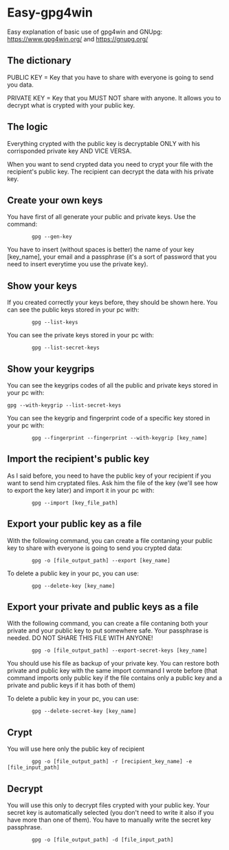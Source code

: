 # Easy-gpg4win
Easy explanation of basic use of gpg4win and GNUpg: https://www.gpg4win.org/ and https://gnupg.org/

## The dictionary
PUBLIC KEY = Key that you have to share with everyone is going to send you data.

PRIVATE KEY = Key that you MUST NOT share with anyone. It allows you to decrypt what is crypted with your public key.

## The logic
Everything crypted with the public key is decryptable ONLY with his corrisponded private key AND VICE VERSA.

When you want to send crypted data you need to crypt your file with the recipient's public key.
The recipient can decrypt the data with his private key.

## Create your own keys
You have first of all generate your public and private keys. 
Use the command:

            gpg --gen-key
            
You have to insert (without spaces is better) the name of your key [key_name], your email and a passphrase (it's a sort of password that you need to insert everytime you use the private key).

## Show your keys
      
If you created correctly your keys before, they should be shown here.
You can see the public keys stored in your pc with:
            
            gpg --list-keys
                
You can see the private keys stored in your pc with:
            
            gpg --list-secret-keys
               
## Show your keygrips

You can see the keygrips codes of all the public and private keys stored in your pc with:

	gpg --with-keygrip --list-secret-keys
	
You can see the keygrip and fingerprint code of a specific key stored in your pc with:

            gpg --fingerprint --fingerprint --with-keygrip [key_name]

## Import the recipient's public key
                
As I said before, you need to have the public key of your recipient if you want to send him cryptated files.
Ask him the file of the key (we'll see how to export the key later) and import it in your pc with:

            gpg --import [key_file_path]      
            
                
## Export your public key as a file
                                
With the following command, you can create a file contaning your public key to share with everyone is going to send you crypted data:

            gpg -o [file_output_path] --export [key_name]

To delete a public key in your pc, you can use:

            gpg --delete-key [key_name] 
                
## Export your private and public keys as a file

With the following command, you can create a file contaning both your private and your public key to put somewhere safe.
Your passphrase is needed. DO NOT SHARE THIS FILE WITH ANYONE!

            gpg -o [file_output_path] --export-secret-keys [key_name]
          
You should use his file as backup of your private key. You can restore both private and public key with the same import command I wrote before (that command imports only public key if the file contains only a public key and a private and public keys if it has both of them)

To delete a public key in your pc, you can use:

            gpg --delete-secret-key [key_name] 
                               
## Crypt
You will use here only the public key of recipient

            gpg -o [file_output_path] -r [recipient_key_name] -e [file_input_path]
                
## Decrypt
You will use this only to decrypt files crypted with your public key. Your secret key is automatically selected (you don't need to write it also if you have more than one of them). You have to manually write the secret key passphrase. 

            gpg -o [file_output_path] -d [file_input_path]
